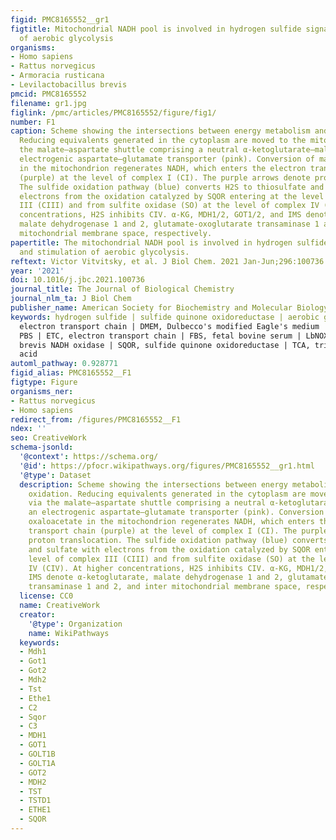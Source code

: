 ```yaml
---
figid: PMC8165552__gr1
figtitle: Mitochondrial NADH pool is involved in hydrogen sulfide signaling and stimulation
  of aerobic glycolysis
organisms:
- Homo sapiens
- Rattus norvegicus
- Armoracia rusticana
- Levilactobacillus brevis
pmcid: PMC8165552
filename: gr1.jpg
figlink: /pmc/articles/PMC8165552/figure/fig1/
number: F1
caption: Scheme showing the intersections between energy metabolism and H2S oxidation.
  Reducing equivalents generated in the cytoplasm are moved to the mitochondrion via
  the malate–aspartate shuttle comprising a neutral α-ketoglutarate–malate and an
  electrogenic aspartate–glutamate transporter (pink). Conversion of malate to oxaloacetate
  in the mitochondrion regenerates NADH, which enters the electron transport chain
  (purple) at the level of complex I (CI). The purple arrows denote proton translocation.
  The sulfide oxidation pathway (blue) converts H2S to thiosulfate and sulfate with
  electrons from the oxidation catalyzed by SQOR entering at the level of complex
  III (CIII) and from sulfite oxidase (SO) at the level of complex IV (CIV). At higher
  concentrations, H2S inhibits CIV. α-KG, MDH1/2, GOT1/2, and IMS denote α-ketoglutarate,
  malate dehydrogenase 1 and 2, glutamate-oxoglutarate transaminase 1 and 2, and inter
  mitochondrial membrane space, respectively.
papertitle: The mitochondrial NADH pool is involved in hydrogen sulfide signaling
  and stimulation of aerobic glycolysis.
reftext: Victor Vitvitsky, et al. J Biol Chem. 2021 Jan-Jun;296:100736.
year: '2021'
doi: 10.1016/j.jbc.2021.100736
journal_title: The Journal of Biological Chemistry
journal_nlm_ta: J Biol Chem
publisher_name: American Society for Biochemistry and Molecular Biology
keywords: hydrogen sulfide | sulfide quinone oxidoreductase | aerobic glycolysis |
  electron transport chain | DMEM, Dulbecco's modified Eagle's medium | DPBS, modified
  PBS | ETC, electron transport chain | FBS, fetal bovine serum | LbNOX, Lactobacillus
  brevis NADH oxidase | SQOR, sulfide quinone oxidoreductase | TCA, tricarboxylic
  acid
automl_pathway: 0.928771
figid_alias: PMC8165552__F1
figtype: Figure
organisms_ner:
- Rattus norvegicus
- Homo sapiens
redirect_from: /figures/PMC8165552__F1
ndex: ''
seo: CreativeWork
schema-jsonld:
  '@context': https://schema.org/
  '@id': https://pfocr.wikipathways.org/figures/PMC8165552__gr1.html
  '@type': Dataset
  description: Scheme showing the intersections between energy metabolism and H2S
    oxidation. Reducing equivalents generated in the cytoplasm are moved to the mitochondrion
    via the malate–aspartate shuttle comprising a neutral α-ketoglutarate–malate and
    an electrogenic aspartate–glutamate transporter (pink). Conversion of malate to
    oxaloacetate in the mitochondrion regenerates NADH, which enters the electron
    transport chain (purple) at the level of complex I (CI). The purple arrows denote
    proton translocation. The sulfide oxidation pathway (blue) converts H2S to thiosulfate
    and sulfate with electrons from the oxidation catalyzed by SQOR entering at the
    level of complex III (CIII) and from sulfite oxidase (SO) at the level of complex
    IV (CIV). At higher concentrations, H2S inhibits CIV. α-KG, MDH1/2, GOT1/2, and
    IMS denote α-ketoglutarate, malate dehydrogenase 1 and 2, glutamate-oxoglutarate
    transaminase 1 and 2, and inter mitochondrial membrane space, respectively.
  license: CC0
  name: CreativeWork
  creator:
    '@type': Organization
    name: WikiPathways
  keywords:
  - Mdh1
  - Got1
  - Got2
  - Mdh2
  - Tst
  - Ethe1
  - C2
  - Sqor
  - C3
  - MDH1
  - GOT1
  - GOLT1B
  - GOLT1A
  - GOT2
  - MDH2
  - TST
  - TSTD1
  - ETHE1
  - SQOR
---
```

